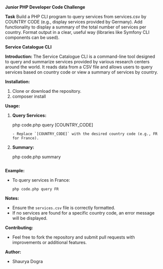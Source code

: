 **Junior PHP Developer Code Challenge** 

**Task**
Build a PHP CLI program to query services from services.csv by COUNTRY CODE (e.g., display services provided by Germany).
Add functionality to display a summary of the total number of services per country.
Format output in a clear, useful way (libraries like Symfony CLI components can be used).


**Service Catalogue CLI**

**Introduction:**
The Service Catalogue CLI is a command-line tool designed to query and summarize services provided by various research centers around the world. It reads data from a CSV file and allows users to query services based on country code or view a summary of services by country.

**Installation:**
1. Clone or download the repository.
2. composer install

**Usage:**
1. **Query Services:**

     php code.php query [COUNTRY_CODE]
     ```
   - Replace `[COUNTRY_CODE]` with the desired country code (e.g., FR for France).
   
2. **Summary:**
 
     php code.php summary
     ```

**Example:**
- To query services in France:
  ```
  php code.php query FR
  ```

**Notes:**
- Ensure the `services.csv` file is correctly formatted.
- If no services are found for a specific country code, an error message will be displayed.

**Contributing:**
- Feel free to fork the repository and submit pull requests with improvements or additional features.

**Author:**
- Shaurya Dogra